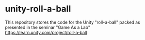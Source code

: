 # unity-roll-a-ball
This repository stores the code for the Unity "roll-a-ball" packed as presented in the seminar "Game As a Lab" https://learn.unity.com/project/roll-a-ball 
